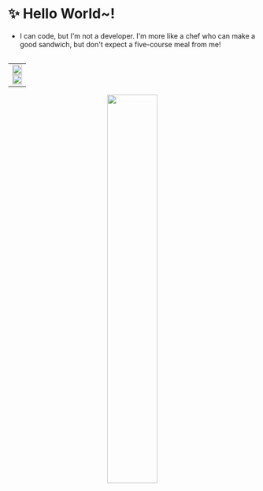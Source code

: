 # ✨ Hello World~!


 - I can code, but I'm not a developer. I'm more like a chef who can make a good sandwich, but don't expect a five-course meal from me!


<table align="right" border="0" cellpadding="0" cellspacing="0">
  <tr>
    <td align="center">
      <a href="https://discord.com/users/219817341196828673">
        <img src="https://lanyard-profile-readme.vercel.app/api/219817341196828673?bg=00000000" width="100%" />
      </a>
      <br>
      <a href="https://steamcommunity.com/id/moroa/">
        <img src="https://api.moroa.kro.kr/76561197999606715" onerror="this.onerror=null; this.src='steam.svg';" width="100%" />
      </a>
    </td>
  </tr>
</table>

<p align="center">
  <img src="https://i.giphy.com/gEKz4VLX7fQlsl8SFE.webp" width="45%" />
</p>
